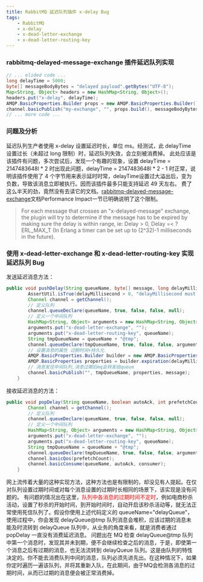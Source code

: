 ```yaml
---
title: RabbitMQ 延迟队列插件 x-delay Bug
tags:
    - RabbitMQ
    - x-delay
    - x-dead-letter-exchange
    - x-dead-letter-routing-key
---
```


### rabbitmq-delayed-message-exchange 插件延迟队列实现
``` java
// ... elided code ...
long delayTime = 5000;
byte[] messageBodyBytes = "delayed payload".getBytes("UTF-8");
Map<String, Object> headers = new HashMap<String, Object>();
headers.put("x-delay", delayTime);
AMQP.BasicProperties.Builder props = new AMQP.BasicProperties.Builder().headers(headers);
channel.basicPublish("my-exchange", "", props.build(), messageBodyBytes);
// ... more code ...
```

<!--more-->

### 问题及分析
延迟队列生产者使用 x-delay 设置延迟时长，单位 ms。经测试，此 delayTime 设置过长（未超过 long 限制）时，延迟队列失效，会立刻被消费掉。
此处应该是该插件有问题，多次尝试后，发现一个有趣的现象，设置 delayTime = 2147483648l * 2 时出现此问题，delayTime = 2147483648l * 2 - 1 时正常，说明该插件使用了 4 个字节用来表示延时时常，delayTime设置过大溢出后，变为负数，导致该消息立即被执行。因而该插件最多只能支持延迟 49 天左右。
费了这么半天的劲，竟然没有去读它的文档。[rabbitmq-delayed-message-exchange](https://github.com/rabbitmq/rabbitmq-delayed-message-exchange)文档Performance Impact一节已明确说明了这个限制。
> For each message that crosses an "x-delayed-message" exchange, the plugin will try to determine if the message has to be expired by making sure the delay is within range, ie: Delay > 0, Delay =< ?ERL_MAX_T (In Erlang a timer can be set up to (2^32)-1 milliseconds in the future).

### 使用 x-dead-letter-exchange 和 x-dead-letter-routing-key 实现延迟队列 Bug
发送延迟消息方法：
``` java
public void pushDelay(String queueName, byte[] message, long delayMillisecond) throws Exception {
		AssertUtil.isTrue(delayMillisecond > 0, "delayMillisecond must greater than zero");
		Channel channel = getChannel();
		// 定义队列
		channel.queueDeclare(queueName, true, false, false, null);
		// 定义一个中间队列
		HashMap<String, Object> arguments = new HashMap<String, Object>();
		arguments.put("x-dead-letter-exchange", "");
		arguments.put("x-dead-letter-routing-key", queueName);
		String tmpQueueName = queueName + "@tmp";
		channel.queueDeclare(tmpQueueName, true, false, false, arguments);
		// 设置消息的属性 过期时间+持久化
		AMQP.BasicProperties.Builder builder = new AMQP.BasicProperties.Builder();
		AMQP.BasicProperties properties = builder.expiration(delayMillisecond + "").deliveryMode(2).build();
		// 消息发往中间队列,消息过期后mq会转发给queue
		channel.basicPublish("", tmpQueueName, properties, message);
	}
```
接收延迟消息的方法：
``` java
public void popDelay(String queueName, boolean autoAck, int prefetchCount, Consumer consumer) throws Exception {
		Channel channel = getChannel();
		// 定义队列
		channel.queueDeclare(queueName, true, false, false, null);
		// 定义一个中间队列
		HashMap<String, Object> arguments = new HashMap<String, Object>();
		arguments.put("x-dead-letter-exchange", "");
		arguments.put("x-dead-letter-routing-key", queueName);
		String tmpQueueName = queueName + "@tmp";
		channel.queueDeclare(tmpQueueName, true, false, false, arguments);
		channel.basicQos(prefetchCount);
		channel.basicConsume(queueName, autoAck, consumer);
	}
```
网上流传着大量的这种实现方法，这种方法也是有限制的，却没见有人提起。在仅对队列设置过期时间或对每个消息设置的过期时长相同的场景下，该实现是没有问题的。
有问题的情况出在这里，<font color='red'>队列中各消息的过期时间不定时</font>，例如电商秒杀活动，设置了秒杀的开始时间，到开始时间时，自动开启该秒杀活动等，就无法正常使用死信队列了。假设你使用上述代码定义的 queueName="delayQueue"，使用过程中，你会发现 delayQueue@tmp 队列消息会堆积，应该过期的消息未能及时流转到 delayQueue 队列中，从业务的角度来看，就是消费者通过 popDelay 一直没有消费延迟消息。
问题出在 MQ 检查 delayQueue@tmp 队列中第一个消息时，发现其并未到期，便不会继续检查之后的消息，于是，即使第一个消息之后有过期的消息，也无法流转到 delayQueue 队列。这是由队列的特性决定的。你不能去消费队列中间的消息，队列必须先进先出。在这种情况下，如果你定时遍历一遍该队列，并将其重新入队，在此期间，由于MQ会检测各消息的过期时间，从而已过期的消息便会被正常消费掉。
